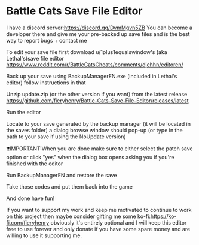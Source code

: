 # Battle Cats Save File Editor

I have a discord server:https://discord.gg/DvmMgvn5ZB You can become a developer there and give me your pre-backed up save files
and is the best way to report bugs + contact me

To edit your save file first download u/1plus1equalswindow's (aka Lethal's)save file editor https://www.reddit.com/r/BattleCatsCheats/comments/djehhn/editoren/

Back up your save using BackupManagerEN.exe (included in Lethal's editor) follow instructions in that

Unzip update.zip (or the other version if you want) from the latest release https://github.com/fieryhenry/Battle-Cats-Save-File-Editor/releases/latest

Run the editor

Locate to your save generated by the backup manager (it will be located in the saves folder) a dialog browse window should pop-up (or type in the path to your save if using the NoUpdate version)

:exclamation::exclamation:IMPORTANT:When you are done make sure to either select the patch save option or click "yes" when the dialog box opens asking you if you're finished with the editor

Run BackupManagerEN and restore the save


Take those codes and put them back into the game

And done have fun!


If you want to support my work and keep me motivated to continue to work on this project then maybe consider gifting me some ko-fi:https://ko-fi.com/fieryhenry obviously it's entirely optional and I will keep this editor free to use forever and only donate if you have some spare money and are willing to use it supporting me.
